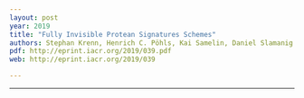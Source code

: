 ```yaml
---
layout: post
year: 2019
title: "Fully Invisible Protean Signatures Schemes"
authors: Stephan Krenn, Henrich C. Pöhls, Kai Samelin, Daniel Slamanig
pdf: http://eprint.iacr.org/2019/039.pdf
web: http://eprint.iacr.org/2019/039

---
```



---


